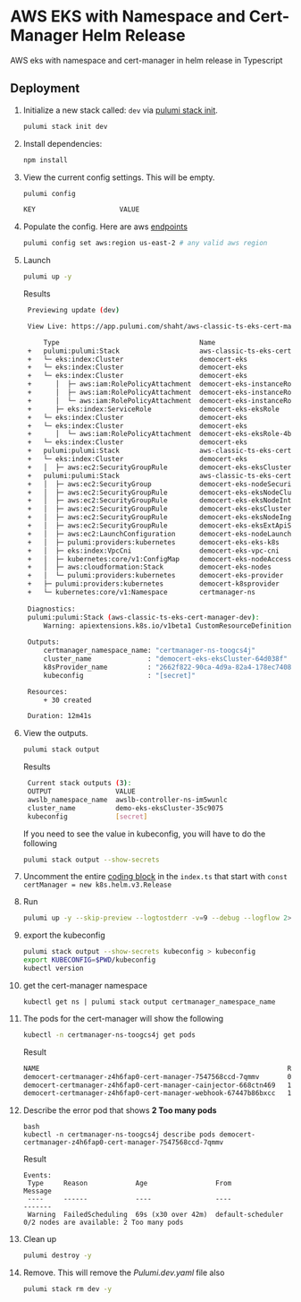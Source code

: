 # AWS EKS with Namespace and Cert-Manager Helm Release

AWS eks with namespace and cert-manager in helm release in Typescript

## Deployment

1. Initialize a new stack called: `dev` via [pulumi stack init](https://www.pulumi.com/docs/reference/cli/pulumi_stack_init/).

   ```bash
   pulumi stack init dev
   ```

1. Install dependencies:
   ```bash
   npm install
   ```

1. View the current config settings. This will be empty.

   ```bash
   pulumi config
   ```

   ```bash
   KEY                     VALUE
   ```

1. Populate the config.  Here are aws [endpoints](https://docs.aws.amazon.com/general/latest/gr/rande.html)
      ```bash
   pulumi config set aws:region us-east-2 # any valid aws region
   ```

1. Launch

   ```bash
   pulumi up -y
   ```

   Results
   ```bash
    Previewing update (dev)

    View Live: https://app.pulumi.com/shaht/aws-classic-ts-eks-cert-manager/dev/updates/12

        Type                                   Name                                  Status       
    +   pulumi:pulumi:Stack                    aws-classic-ts-eks-cert-manager-dev        creating..   
    +   └─ eks:index:Cluster                   democert-eks                               creating...  
    +   └─ eks:index:Cluster                   democert-eks                               creating...  
    +   └─ eks:index:Cluster                   democert-eks                               creating.    
    +      │  ├─ aws:iam:RolePolicyAttachment  democert-eks-instanceRole-e1b295bd         created      
    +      │  ├─ aws:iam:RolePolicyAttachment  democert-eks-instanceRole-03516f97         created      
    +      │  └─ aws:iam:RolePolicyAttachment  democert-eks-instanceRole-3eb088f2         created      
    +      ├─ eks:index:ServiceRole            democert-eks-eksRole                            created      
    +   └─ eks:index:Cluster                   democert-eks                                    creating     
    +   └─ eks:index:Cluster                   democert-eks                                    creating.    
    +      │  └─ aws:iam:RolePolicyAttachment  democert-eks-eksRole-4b490823                   created      
    +   └─ eks:index:Cluster                   democert-eks                                    creating...  
    +   pulumi:pulumi:Stack                    aws-classic-ts-eks-cert-manager-dev             creating     Warning: apiextensions.k8s.io/v1beta1 CustomRes
    +   └─ eks:index:Cluster                   democert-eks                                    creating..   
    +   │  ├─ aws:ec2:SecurityGroupRule        democert-eks-eksClusterInternetEgressRule       created      
    +   pulumi:pulumi:Stack                    aws-classic-ts-eks-cert-manager-dev             creating..   Warning: apiextensions.k8s.io/v1beta1 CustomRes
    +   │  ├─ aws:ec2:SecurityGroup            democert-eks-nodeSecurityGroup                  created     
    +   │  ├─ aws:ec2:SecurityGroupRule        democert-eks-eksNodeClusterIngressRule          created     
    +   │  ├─ aws:ec2:SecurityGroupRule        democert-eks-eksNodeInternetEgressRule          created     
    +   │  ├─ aws:ec2:SecurityGroupRule        democert-eks-eksClusterIngressRule              created     
    +   │  ├─ aws:ec2:SecurityGroupRule        democert-eks-eksNodeIngressRule                 created     
    +   │  ├─ aws:ec2:SecurityGroupRule        democert-eks-eksExtApiServerClusterIngressRule  created     
    +   │  ├─ aws:ec2:LaunchConfiguration      democert-eks-nodeLaunchConfiguration            created     
    +   │  ├─ pulumi:providers:kubernetes      democert-eks-eks-k8s                            created     
    +   │  ├─ eks:index:VpcCni                 democert-eks-vpc-cni                            created     
    +   │  ├─ kubernetes:core/v1:ConfigMap     democert-eks-nodeAccess                         created     
    +   │  ├─ aws:cloudformation:Stack         democert-eks-nodes                              created     
    +   │  └─ pulumi:providers:kubernetes      democert-eks-provider                           created     
    +   ├─ pulumi:providers:kubernetes         democert-k8sprovider                            created     
    +   └─ kubernetes:core/v1:Namespace        certmanager-ns                                  created     
    
    Diagnostics:
    pulumi:pulumi:Stack (aws-classic-ts-eks-cert-manager-dev):
        Warning: apiextensions.k8s.io/v1beta1 CustomResourceDefinition is deprecated in v1.16+, unavailable in v1.22+; use apiextensions.k8s.io/v1 CustomResourceDefinition
    
    Outputs:
        certmanager_namespace_name: "certmanager-ns-toogcs4j"
        cluster_name              : "democert-eks-eksCluster-64d038f"
        k8sProvider_name          : "2662f822-90ca-4d9a-82a4-178ec74083d4"
        kubeconfig                : "[secret]"

    Resources:
        + 30 created

    Duration: 12m41s
   ```

1. View the outputs.
   ```bash
   pulumi stack output
   ```

   Results
   ```bash
    Current stack outputs (3):
    OUTPUT                VALUE
    awslb_namespace_name  awslb-controller-ns-im5wunlc
    cluster_name          demo-eks-eksCluster-35c9075
    kubeconfig            [secret]
   ```

   If you need to see the value in kubeconfig, you will have to do the following
   ```bash
   pulumi stack output --show-secrets
   ```

1. Uncomment the entire [coding block](https://github.com/tusharshahrs/pulumi-home/blob/helm/aws-classic-ts-eks-cert-manager/index.ts#L21-L45) in the `index.ts` that start with `const certManager = new k8s.helm.v3.Release`

1. Run 
    ```bash
    pulumi up -y --skip-preview --logtostderr -v=9 --debug --logflow 2>mylogs.txt
    ```

1. export the kubeconfig
    ```bash
    pulumi stack output --show-secrets kubeconfig > kubeconfig
    export KUBECONFIG=$PWD/kubeconfig
    kubectl version
    ```
1. get the cert-manager namespace
   ```
   kubectl get ns | pulumi stack output certmanager_namespace_name
   ```

1. The pods for the cert-manager will show the following
    ```bash
    kubectl -n certmanager-ns-toogcs4j get pods
    ```
    Result
    
    ```bash
    NAME                                                              READY   STATUS    RESTARTS   AGE
    democert-certmanager-z4h6fap0-cert-manager-7547568ccd-7qmmv       0/1     Pending   0          41m
    democert-certmanager-z4h6fap0-cert-manager-cainjector-668ctn469   1/1     Running   0          41m
    democert-certmanager-z4h6fap0-cert-manager-webhook-67447b86bxcc   1/1     Running   0          41m
    ```

1. Describe the error pod that shows **2 Too many pods**
   ```
   bash
   kubectl -n certmanager-ns-toogcs4j describe pods democert-certmanager-z4h6fap0-cert-manager-7547568ccd-7qmmv
   ```
  
   Result
   ```
   Events:
    Type     Reason            Age                 From               Message
    ----     ------            ----                ----               -------
    Warning  FailedScheduling  69s (x30 over 42m)  default-scheduler  0/2 nodes are available: 2 Too many pods
   ```

1. Clean up
   ```bash
   pulumi destroy -y
   ```

1. Remove.  This will remove the *Pulumi.dev.yaml* file also
   ```bash
   pulumi stack rm dev -y
   ```